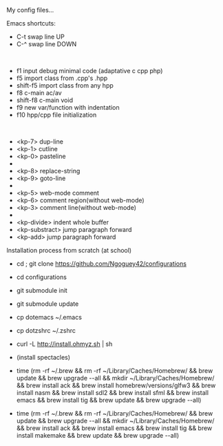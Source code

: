 My config files...


Emacs shortcuts:

* C-t swap line UP
* C-^ swap line DOWN

<BR>

* f1 input debug minimal code (adaptative c cpp php)
* f5 import class from .cpp's .hpp
* shift-f5 import class from any hpp
* f8 c-main ac/av
* shift-f8 c-main void
* f9 new var/function with indentation
* f10 hpp/cpp file initialization

<BR>

* \<kp-7\> dup-line
* \<kp-1\> cutline
* \<kp-0\> pasteline
* 
* \<kp-8\> replace-string
* \<kp-9\> goto-line
* 
* \<kp-5\> web-mode comment
* \<kp-6\> comment region(without web-mode)
* \<kp-3\> comment line(without web-mode)
* 
* \<kp-divide\> indent whole buffer
* \<kp-substract\> jump paragraph forward
* \<kp-add\> jump paragraph forward

Installation process from scratch (at school)

- cd ; git clone https://github.com/Ngoguey42/configurations
- cd configurations
- git submodule init
- git submodule update
- cp dotemacs ~/.emacs

- cp dotzshrc ~/.zshrc
- curl -L http://install.ohmyz.sh | sh
- (install spectacles)
- time (rm -rf ~/.brew && rm -rf ~/Library/Caches/Homebrew/ && brew update && brew upgrade --all && mkdir ~/Library/Caches/Homebrew/ && brew install ack && brew install homebrew/versions/glfw3 && brew install nasm && brew install sdl2 && brew install sfml && brew install emacs && brew install tig && brew update && brew upgrade --all)
- time (rm -rf ~/.brew && rm -rf ~/Library/Caches/Homebrew/ && brew update && brew upgrade --all && mkdir ~/Library/Caches/Homebrew/ && brew install ack && brew install emacs && brew install tig && brew install makemake && brew update && brew upgrade --all)

